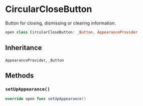 # CircularCloseButton

Button for closing, dismissing or clearing information.

``` swift
open class CircularCloseButton: _Button, AppearanceProvider 
```

## Inheritance

`AppearanceProvider`, `_Button`

## Methods

### `setUpAppearance()`

``` swift
override open func setUpAppearance() 
```
